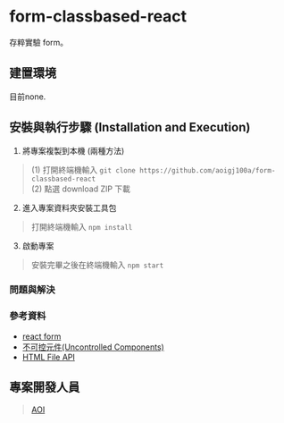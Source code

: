 # form-classbased-react

存粹實驗 form。

## 建置環境

目前none.

## 安裝與執行步驟 (Installation and Execution)
1. 將專案複製到本機 (兩種方法)
> (1) 打開終端機輸入 
`git clone https://github.com/aoigj100a/form-classbased-react`</br>
> (2) 點選 download ZIP 下載

2. 進入專案資料夾安裝工具包
> 打開終端機輸入
`npm install`

3. 啟動專案
> 安裝完畢之後在終端機輸入
`npm start`

### 問題與解決


### 參考資料
 - [react form](https://reactjs.org/docs/forms.html)
 - [不可控元件(Uncontrolled Components)](https://reactjs.org/docs/uncontrolled-components.html)
 - [HTML File API](https://developer.mozilla.org/en-US/docs/Web/API/File/)
 

## 專案開發人員

>[AOI](https://github.com/aoigj100a)
